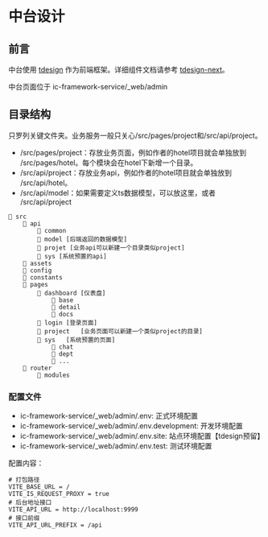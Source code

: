 # 中台设计

## 前言

中台使用 [tdesign](https://tdesign.tencent.com/starter/docs/vue-next/get-started)
作为前端框架。详细组件文档请参考 [tdesign-next](https://tdesign.tencent.com/vue-next/overview)。

中台页面位于 ic-framework-service/_web/admin

## 目录结构

>
只罗列关键文件夹。业务服务一般只关心/src/pages/project和/src/api/project。
- /src/pages/project：存放业务页面，例如作者的hotel项目就会单独放到 /src/pages/hotel。每个模块会在hotel下新增一个目录。
- /src/api/project：存放业务api，例如作者的hotel项目就会单独放到 /src/api/hotel。
- /src/api/model：如果需要定义ts数据模型，可以放这里，或者 /src/api/project
```
📁 src
    📁 api
        📁 common
        📁 model [后端返回的数据模型]
        📁 projet [业务api可以新建一个目录类似project]
        📁 sys [系统预置的api]
    📁 assets
    📁 config
    📁 constants
    📁 pages
        📁 dashboard [仪表盘]
            📁 base
            📁 detail
            📁 docs
        📁 login [登录页面]
        📁 project   [业务页面可以新建一个类似project的目录]
        📁 sys   [系统预置的页面]
            📁 chat
            📁 dept
            📁 ...
    📁 router
        📁 modules
```

### 配置文件
- ic-framework-service/_web/admin/.env: 正式环境配置
- ic-framework-service/_web/admin/.env.development: 开发环境配置
- ic-framework-service/_web/admin/.env.site: 站点环境配置【tdesign预留】
- ic-framework-service/_web/admin/.env.test: 测试环境配置

配置内容：
````
# 打包路径
VITE_BASE_URL = /
VITE_IS_REQUEST_PROXY = true
# 后台地址接口
VITE_API_URL = http://localhost:9999
# 接口前缀
VITE_API_URL_PREFIX = /api
````
